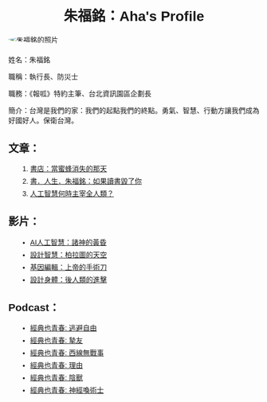 <!DOCTYPE html>
<html lang="zh-TW">
<head>
<meta charset="UTF-8">
<meta name="viewport" content="width=device-width, initial-scale=1.0">
<title>朱福銘：Aha's Profile</title>
<style>
  body {
    font-family: Arial, sans-serif;
    margin: 20px;
    padding: 0;
  }
  h1 {
    text-align: center;
  }
  img {
    display: block;
    margin: 0 auto;
    max-width: 100%;
    height: auto;
    border-radius: 50%;
    margin-bottom: 20px;
  }
  p {
    margin-bottom: 10px;
  }
  h2 {
    margin-top: 30px;
  }
  ol, ul {
    margin-left: 20px;
  }
  li {
    margin-bottom: 5px;
  }
</style>
</head>
<body>

<h1>朱福銘：Aha's Profile</h1>

<img src="path/to/your/photo.jpg" alt="朱福銘的照片">

<p>姓名：朱福銘</p>
<p>職稱：執行長、防災士</p>
<p>職務：《報呱》特約主筆、台北資訊園區企劃長</p>
<p>簡介：台灣是我們的家：我們的起點我們的終點。勇氣、智慧、行動方讓我們成為好國好人。保衛台灣。</p>

<h2>文章：</h2>
<ol>
  <li><a href="https://www.pourquoi.tw/environmental-impact-of-books-to-buy-or-not-to-buy/">書店：當蜜蜂消失的那天</a></li>
  <li><a href="https://www.openbook.org.tw/article/p-63235">書．人生．朱福銘：如果讀書毀了你</a></li>
  <li><a href="https://www.pourquoi.tw/ai-dominate/">人工智慧何時主宰全人類？</a></li>
</ol>

<h2>影片：</h2>
<ul>
  <li><a href="https://www.youtube.com/watch?v=8NhRhH6UzOY">AI人工智慧：諸神的黃昏</a></li>
  <li><a href="https://www.youtube.com/watch?v=FD-elkL2VlA">設計智慧：柏拉圖的天空</a></li>
  <li><a href="https://www.youtube.com/watch?v=RKrJj3E6Pjs">基因編輯：上帝的手術刀</a></li>
  <li><a href="https://www.youtube.com/watch?v=IeisNPk2_k8">設計身體：後人類的進擊</a></li>
</ul>

<h2>Podcast：</h2>
<ul>
  <li><a href="https://podcast.readmoo.com/ohclassics/detail/20210701">經典也青春: 逃避自由</a></li>
  <li><a href="https://podcast.readmoo.com/ohclassics/detail/20210708">經典也青春: 摯友</a></li>
  <li><a href="https://podcast.readmoo.com/ohclassics/detail/20220630">經典也青春: 西線無戰事</a></li>
  <li><a href="https://podcast.readmoo.com/ohclassics/detail/20220707">經典也青春: 理由</a></li>
  <li><a href="https://podcast.readmoo.com/ohclassics/detail/20220707">經典也青春: 陰獸</a></li>
  <li><a href="https://podcast.readmoo.com/ohclassics/detail/20210701">經典也青春: 神經喚術士</a></li>
</ul>

</body>
</html>
